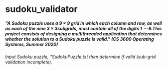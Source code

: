 # sudoku_validator

##### "A Sudoku puzzle uses a 9 × 9 grid in which each column and row, as well as each of the nine 3 × 3subgrids, must contain all of the digits 1 ⋯ 9.This project consists of designing a multithreaded application that determines whether the solution to a Sudoku puzzle is valid." (CS 3600 Operating Systems, Summer 2020)

###### Input Sudoku puzzle, "SudokuPuzzle.txt then determine if valid (sub-grid validation incomplete). 